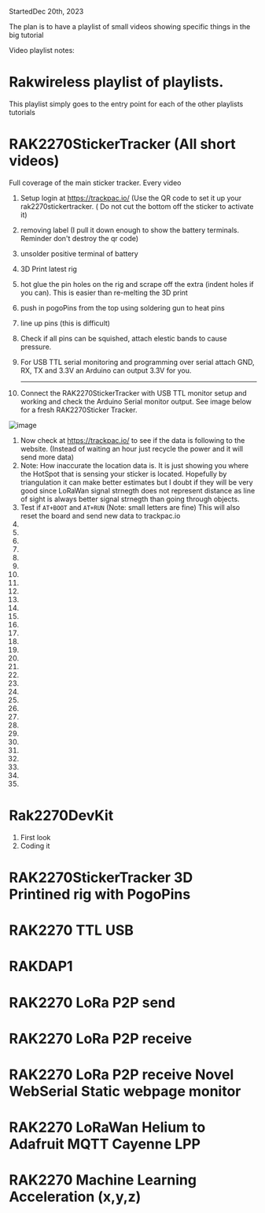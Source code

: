 


StartedDec 20th, 2023

The plan is to have a playlist of small videos showing specific things in the big tutorial

Video playlist notes:

# Rakwireless playlist of playlists. 

This playlist simply goes to the entry point for each of the other playlists tutorials


# RAK2270StickerTracker (All short videos)

Full coverage of the main sticker tracker. Every video

1. Setup login at https://trackpac.io/  (Use the QR code to set it up your rak2270stickertracker. ( Do not cut the bottom off the sticker to activate it)
1. removing label (I pull it down enough to show the battery terminals. Reminder don't destroy the qr code)
1. unsolder positive terminal of battery
1. 3D Print latest rig
1. hot glue the pin holes on the rig and scrape off the extra (indent holes if you can). This is easier than re-melting the 3D print
1. push in pogoPins from the top using soldering gun to heat pins
1. line up pins (this is difficult)
1. Check if all pins can be squished, attach elestic bands to cause pressure.
1. For USB TTL serial monitoring and programming over serial attach GND, RX, TX and 3.3V an Arduino can output 3.3V for you. <hr>

 
1. Connect the RAK2270StickerTracker with USB TTL monitor setup and working and check the Arduino Serial monitor output. See image below for a fresh RAK2270Sticker Tracker. 

![image](https://github.com/hpssjellis/mcu-stable-edu-launch/assets/5605614/99e4299e-27b2-4385-8317-00950a99aea8)





1. Now check at https://trackpac.io/ to see if the data is following to the website. (Instead of waiting an hour just recycle the power and it will send more data)
1. Note: How inaccurate the location data is. It is just showing you where the HotSpot that is sensing your sticker is located. Hopefully by triangulation it can make better estimates but I doubt if they will be very good since LoRaWan signal strnegth does not represent distance as line of sight is always better signal strnegth than going through objects.
1. Test if ```AT+BOOT``` and ```AT+RUN``` (Note: small letters are fine) This will also reset the board and send new data to trackpac.io 
1.
1.
1.
1.
1.
1.
1.
1.
1.
1.
1.
1.
1.
1.
1.
1.
1.
1.
1.
1.
1.
1.
1.
1.
1.
1.
1.
1.
1.
1.
1.
1.







# Rak2270DevKit
1. First look
2. Coding it


# RAK2270StickerTracker 3D Printined rig with PogoPins

# RAK2270 TTL USB

# RAKDAP1

# RAK2270 LoRa P2P send

# RAK2270 LoRa P2P receive 

# RAK2270 LoRa P2P receive Novel WebSerial Static webpage monitor

# RAK2270 LoRaWan Helium to Adafruit MQTT Cayenne LPP

# RAK2270 Machine Learning Acceleration (x,y,z)


















